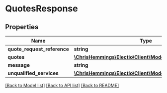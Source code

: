 # QuotesResponse

## Properties
Name | Type | Description | Notes
------------ | ------------- | ------------- | -------------
**quote_request_reference** | **string** |  | [optional] 
**quotes** | [**\ChrisHemmings\Electio\Client\Model\Quote[]**](Quote.md) |  | [optional] 
**message** | **string** |  | [optional] 
**unqualified_services** | [**\ChrisHemmings\Electio\Client\Model\UnqualifiedService[]**](UnqualifiedService.md) |  | [optional] 

[[Back to Model list]](../README.md#documentation-for-models) [[Back to API list]](../README.md#documentation-for-api-endpoints) [[Back to README]](../README.md)


